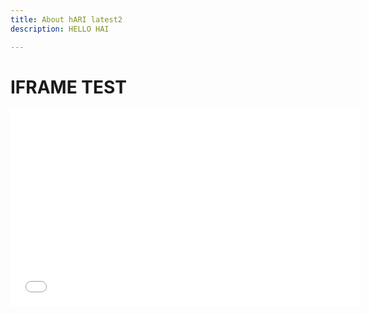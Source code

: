 ```yaml
---
title: About hARI latest2
description: HELLO HAI

---
```

<h1>IFRAME TEST</h1>

<iframe width="560" height="315" src="[https://www.youtube.com/embed/vtcu9JVggTc](https://www.youtube.com/embed/vtcu9JVggTc "https://www.youtube.com/embed/vtcu9JVggTc")" title="YouTube video player" frameborder="0" allow="accelerometer; autoplay; clipboard-write; encrypted-media; gyroscope; picture-in-picture" allowfullscreen></iframe> 